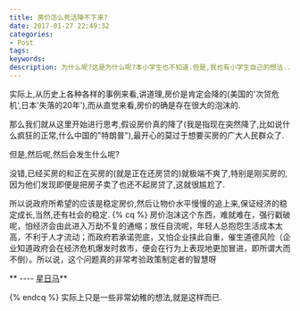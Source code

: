 ```yaml
---
title: 房价怎么死活降不下来?
date: 2017-01-27 22:49:32
categories:
- Post
tags:
keywords:
description: 为什么呢?这是为什么呢?本小学生也不知道.但是,我也有小学生自己的想法..
---
```

实际上,从历史上各种各样的事例来看,讲道理,房价是肯定会降的(美国的'次贷危机',日本'失落的20年'),而从直觉来看,房价的确是存在很大的泡沫的.

那么我们就从这里开始进行思考,假设房价真的降了(我是指现在突然降了,比如说什么疯狂的正常,什么中国的"特朗普"),最开心的莫过于想要买房的广大人民群众了.

但是,然后呢,然后会发生什么呢?

没错,已经买房的和正在买房的(就是正在还房贷的)就极端不爽了,特别是刚买房的,因为他们发现即便是把房子卖了也还不起房贷了,这就很尴尬了.

所以说政府所希望的应该是稳定房价,然后让物价水平慢慢的追上来,保证经济的稳定成长,当然,还有社会的稳定.
{% cq %}
房价泡沫这个东西，难就难在，强行戳破呢，怕经济会由此进入万劫不复的通缩；放任自流呢，年轻人总抱怨生活成本太高，不利于人才流动；而政府若承诺兜底，又怕企业挟此自重，催生道德风险（企业知道政府会在经济危机爆发时救市，便会在行为上表现地更加冒进，即所谓大而不倒）。所以说，这个问题真的非常考验政策制定者的智慧呀

** ---- [星日马](https://www.zhihu.com/people/xingrima)** 

{% endcq %}
实际上只是一些非常幼稚的想法,就是这样而已.
